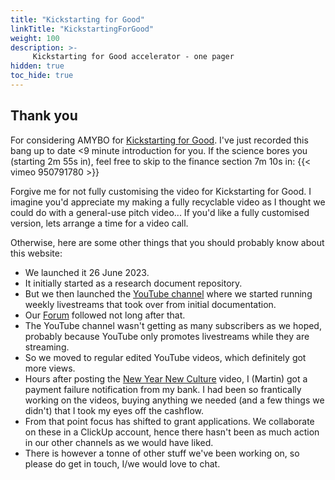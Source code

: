 ```yaml
---
title: "Kickstarting for Good"
linkTitle: "KickstartingForGood"
weight: 100
description: >-
     Kickstarting for Good accelerator - one pager
hidden: true
toc_hide: true
---
```


## Thank you
For considering AMYBO for [Kickstarting for Good](https://provegincubator.com/kickstartingforgood/).  I've just recorded this bang up to date <9 minute introduction for you.  If the science bores you (starting 2m 55s in), feel free to skip to the finance section 7m 10s in:
{{< vimeo 950791780 >}}

Forgive me for not fully customising the video for Kickstarting for Good.  I imagine you'd appreciate my making a fully recyclable video  as I thought we could do with a general-use pitch video...  If you'd like a fully customised version, lets arrange a time for a video call.

Otherwise, here are some other things that you should probably know about this website:
- We launched it 26 June 2023.
- It initially started as a research document repository.
- But we then launched the [YouTube channel](https://YouTube.com/@amybo) where we started running weekly livestreams that took over from initial documentation.
- Our [Forum](https://forum.amybo.org) followed not long after that.
- The YouTube channel wasn't getting as many subscribers as we hoped, probably because YouTube only promotes livestreams while they are streaming.
- So we moved to regular edited YouTube videos, which definitely got more views.
- Hours after posting the [New Year New Culture](https://youtu.be/CfzGvK5tgiQ?si=IgQ0lpzHzJ8VVvY2) video, I (Martin) got a payment failure notification from my bank.  I had been so frantically working on the videos, buying anything we needed (and a few things we didn't) that I took my eyes off the cashflow.
- From that point focus has shifted to grant applications. We collaborate on these in a ClickUp account, hence there hasn't been as much action in our other channels as we would have liked.
- There is however a tonne of other stuff we've been working on, so please do get in touch, I/we would love to chat.
